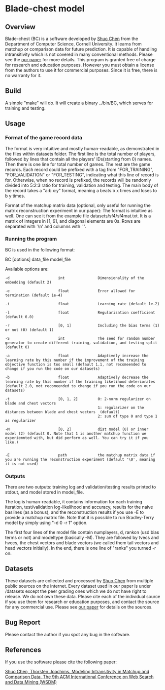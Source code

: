# Blade-chest model

## Overview

Blade-chest (BC) is a software developed by [Shuo Chen](http://www.cs.cornell.edu/~shuochen/) from the Department of Computer Science, Cornell University. It learns from matchup or comparison data for future prediction. It is capable of handling intransitivity which is not covered in many conventional methods. Please see the [our paper](http://www.cs.cornell.edu/~shuochen/pubs/wsdm16_chen.pdf) for more details. This program is granted free of charge for research and education purposes. However you must obtain a license from the authors to use it for commercial purposes. Since it is free, there is no warranty for it.

## Build

A simple "make" will do. It will create a binary ../bin/BC, which serves for training and testing.

## Usage

### Format of the game record data

The format is very intuitive and mostly human-readable, as demonstrated in the files within datasets folder. The first line is the total number of players, followed by lines that contain all the players' IDs(starting from 0) names. Then there is one line for total number of games. The rest are the game records. Each record could be prefixed with a tag from "FOR\_TRAINING", "FOR\_VALIDATION" or "FOR\_TESTING", indicating what this line of record is for. Otherwise, when no record is prefixed, the records will be randomly divided into 5:2:3 ratio for training, validation and testing. The main body of the record takes a "a:b x:y" format, meaning a beats b x times and loses to b y times.

Format of the matchup matrix data (optional, only useful for running the matrix reconstruction experiment in our paper):
The format is intuitive as well. One can see it from the example file datasets/sf4/sf4mat.txt. It is a matrix of integers in [1, 9], and diagonal elements are 0s. Rows are separated with '\n' and columns with ' '.

### Running the program

BC is used in the following format:

BC [options] data\_file model\_file

Available options are:

```
-d						int               Dimensionality of the embedding (default 2)

-e						float             Error allowed for termination (default 1e-4)

-i						float             Learning rate (default 1e-2)

-l						float             Regularization coefficient (default 0.0)

-r						[0, 1]            Including the bias terms (1) or not (0) (default 1)

-S						int               The seed for random number generator to create different training, validation, and testing split (default 0)

-a						float             Adaptively increase the learning rate by this number if the improvement of the training objective function is too small (default 1.1, not recomeended to change if you run the code on our datasets)

-b						float             Adaptively decrease the learning rate by this number if the training likelihood deteriorates (default 2.0, not recomeended to change if you run the code on our datasets)

-t						[0, 1, 2]         0: 2-norm regularizer on blade and chest vectors 
  						                  1: regularizer on the distances between blade and chest vectors  (default)
  						                  2: sum of type 0 and type 1 as regularizer 

-M						[0, 2]            dist model (0) or inner model (2) (default 0. Note that 1 is another matchup function we experiemnted with, but did perform as well. You can try it if you like.)


-E						path              the matchup matrix data if you are running the reconstruction experiment (default '\0', meaning it is not used)  
```

### Outputs

There are two outputs: training log and validation/testing results printed to stdout, and model stored in model\_file.

The log is human-readable, it contains information for each training iteration, test/validation log-likelihood and accuracy, results for the naive baslines (as a bonus), and the reconstruction results if you use -E to provide a matchup matrix file. Note that it is possible to run Bradley-Terry model by simply using "-d 0 -r 1" option.  

The first four lines of the model file contain numplayers, d, rankon (usd bias terms or not) and modeltype (basically -M). They are followed by tvecs and hvecs, the chest vectors and blade vectors (we called them tail vectors and head vectors initially). In the end, there is one line of "ranks" you turned -r on.

## Datasets

These datasets are collected and processed by [Shuo Chen](http://www.cs.cornell.edu/~shuochen/) from multiple public sources on the internet. Every dataset used in our paper is under /datasets except the peer grading ones which we do not have right to release. We do not own these data. Please cite each of the individual source if you use them for research or education purposes, and contact the source for any commercial use. Please see [our paper](http://www.cs.cornell.edu/~shuochen/pubs/wsdm16_chen.pdf) for details on the sources.   



## Bug Report

Please contact the author if you spot any bug in the software.

## References

If you use the software please cite the following paper:

[Shuo Chen, Thorsten Joachims. Modeling Intransitivity in Matchup and Comparison Data. The 9th ACM International Conference on Web Search and Data Mining (WSDM)](http://www.cs.cornell.edu/~shuochen/pubs/wsdm16_chen.pdf)
